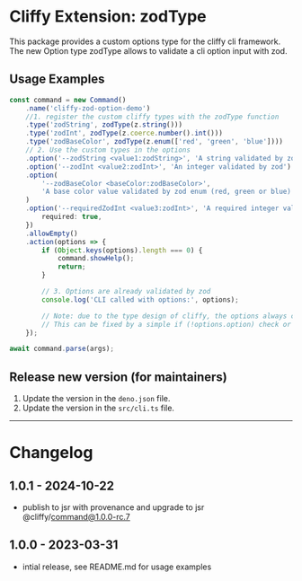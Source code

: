 # Cliffy Extension: zodType

This package provides a custom options type for the cliffy cli framework.
The new Option type zodType allows to validate a cli option input with zod.

## Usage Examples

```typescript
const command = new Command()
	.name('cliffy-zod-option-demo')
	//1. register the custom cliffy types with the zodType function
	.type('zodString', zodType(z.string()))
	.type('zodInt', zodType(z.coerce.number().int()))
	.type('zodBaseColor', zodType(z.enum(['red', 'green', 'blue'])))
	// 2. Use the custom types in the options
	.option('--zodString <value1:zodString>', 'A string validated by zod')
	.option('--zodInt <value2:zodInt>', 'An integer validated by zod')
	.option(
		'--zodBaseColor <baseColor:zodBaseColor>',
		'A base color value validated by zod enum (red, green or blue)'
	)
	.option('--requiredZodInt <value3:zodInt>', 'A required integer validated by zod', {
		required: true,
	})
	.allowEmpty()
	.action(options => {
		if (Object.keys(options).length === 0) {
			command.showHelp();
			return;
		}

		// 3. Options are already validated by zod
		console.log('CLI called with options:', options);

		// Note: due to the type design of cliffy, the options always contain the 'undefined' type for each option key, parallel to the type returned by zod.
		// This can be fixed by a simple if (!options.option) check or by using the zod schema again which was used for the option in the first place.
	});

await command.parse(args);
```

## Release new version (for maintainers)

1. Update the version in the `deno.json` file.
2. Update the version in the `src/cli.ts` file.

---

# Changelog

## 1.0.1 - 2024-10-22

- publish to jsr with provenance and upgrade to jsr @cliffy/command@1.0.0-rc.7

## 1.0.0 - 2023-03-31

- intial release, see README.md for usage examples
